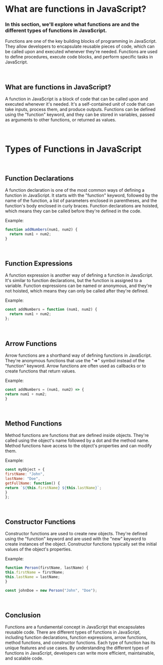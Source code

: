# What are functions in JavaScript?

### In this section, we'll explore what functions are and the different types of functions in JavaScript.

<p>Functions are one of the key building blocks of programming in JavaScript. They allow developers to encapsulate reusable pieces of code, which can be called upon and executed whenever they're needed. Functions are used to define procedures, execute code blocks, and perform specific tasks in JavaScript.</p>

<br>

## What are functions in JavaScript?

A function in JavaScript is a block of code that can be called upon and executed whenever it's needed. It's a self-contained unit of code that can take inputs, process them, and produce outputs. Functions can be defined using the "function" keyword, and they can be stored in variables, passed as arguments to other functions, or returned as values.

<br>

# Types of Functions in JavaScript

<br>

## Function Declarations

<p>A function declaration is one of the most common ways of defining a function in JavaScript. It starts with the "function" keyword, followed by the name of the function, a list of parameters enclosed in parentheses, and the function's body enclosed in curly braces. Function declarations are hoisted, which means they can be called before they're defined in the code.</p>

Example:

```js
function addNumbers(num1, num2) {
  return num1 + num2;
}
```

<br>

## Function Expressions

<p>A function expression is another way of defining a function in JavaScript. It's similar to function declarations, but the function is assigned to a variable. Function expressions can be named or anonymous, and they're not hoisted, which means they can only be called after they're defined.</p>

Example:

```js
const addNumbers = function (num1, num2) {
  return num1 + num2;
};
```

<br>

## Arrow Functions
<p>Arrow functions are a shorthand way of defining functions in JavaScript. They're anonymous functions that use the "=>" symbol instead of the "function" keyword. Arrow functions are often used as callbacks or to create functions that return values.</p>

Example:
```js
const addNumbers = (num1, num2) => {
return num1 + num2;
}
```
<br>

## Method Functions
<p>Method functions are functions that are defined inside objects. They're called using the object's name followed by a dot and the method name. Method functions have access to the object's properties and can modify them.</p>

Example:
```js
const myObject = {
firstName: "John",
lastName: "Doe",
getFullName: function() {
return `${this.firstName} ${this.lastName}`;
}
};
```
<br>

## Constructor Functions
<p>Constructor functions are used to create new objects. They're defined using the "function" keyword and are used with the "new" keyword to create instances of the object. Constructor functions typically set the initial values of the object's properties.</p>

Example:
```js
function Person(firstName, lastName) {
this.firstName = firstName;
this.lastName = lastName;
}

const johnDoe = new Person("John", "Doe");
```
<br>

## Conclusion
<p>Functions are a fundamental concept in JavaScript that encapsulates reusable code. There are different types of functions in JavaScript, including function declarations, function expressions, arrow functions, method functions, and constructor functions. Each type of function has its unique features and use cases. By understanding the different types of functions in JavaScript, developers can write more efficient, maintainable, and scalable code.</p>